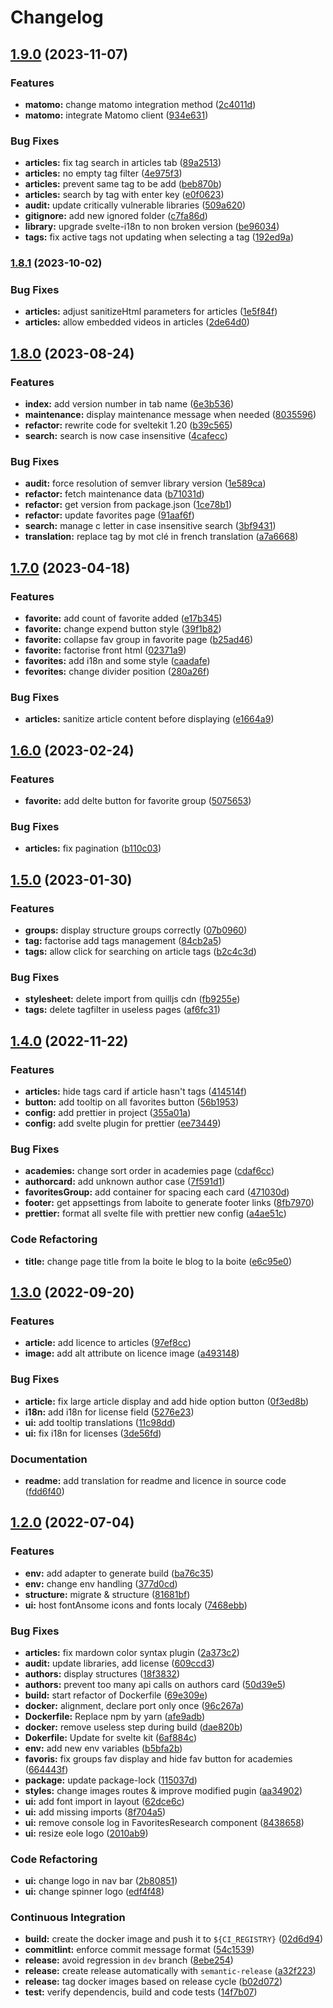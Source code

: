 # Changelog

## [1.9.0](https://gitlab.mim-libre.fr/alphabet/laboite-blog-front/compare/release/1.8.1...release/1.9.0) (2023-11-07)


### Features

* **matomo:** change matomo integration method ([2c4011d](https://gitlab.mim-libre.fr/alphabet/laboite-blog-front/commit/2c4011d74776b7b4fd9c207a1eaf20719725f209))
* **matomo:** integrate Matomo client ([934e631](https://gitlab.mim-libre.fr/alphabet/laboite-blog-front/commit/934e631205cc65497865b04e687b47659962cf0e))


### Bug Fixes

* **articles:** fix tag search in articles tab ([89a2513](https://gitlab.mim-libre.fr/alphabet/laboite-blog-front/commit/89a2513334261c1f301bf05106377ee729959d43))
* **articles:** no empty tag filter ([4e975f3](https://gitlab.mim-libre.fr/alphabet/laboite-blog-front/commit/4e975f33ffd0e43783b7c0fdc721d396bef57ede))
* **articles:** prevent same tag to be add ([beb870b](https://gitlab.mim-libre.fr/alphabet/laboite-blog-front/commit/beb870b8da885f78ade5e138c7eaa1f7e19cdb00))
* **articles:** search by tag with enter key ([e0f0623](https://gitlab.mim-libre.fr/alphabet/laboite-blog-front/commit/e0f0623b2c5d9097e84263c0b3a31a51696227ee))
* **audit:** update critically vulnerable libraries ([509a620](https://gitlab.mim-libre.fr/alphabet/laboite-blog-front/commit/509a6207f58dd5c147d69b6b4ea1a761e3bf129a))
* **gitignore:** add new ignored folder ([c7fa86d](https://gitlab.mim-libre.fr/alphabet/laboite-blog-front/commit/c7fa86dc0560276c92123a63f8b428f9c7c0319e))
* **library:** upgrade svelte-i18n to non broken version ([be96034](https://gitlab.mim-libre.fr/alphabet/laboite-blog-front/commit/be9603460c70de98666aadbb9a0c7c6770851001))
* **tags:** fix active tags not updating when selecting a tag ([192ed9a](https://gitlab.mim-libre.fr/alphabet/laboite-blog-front/commit/192ed9a8c90dfa6de06a71a10cf6ad687b8bf9b2))

### [1.8.1](https://gitlab.mim-libre.fr/alphabet/laboite-blog-front/compare/release/1.8.0...release/1.8.1) (2023-10-02)


### Bug Fixes

* **articles:** adjust sanitizeHtml parameters for articles ([1e5f84f](https://gitlab.mim-libre.fr/alphabet/laboite-blog-front/commit/1e5f84f4d7ddba37a891c2cee3c72bf2bb69d515))
* **articles:** allow embedded videos in articles ([2de64d0](https://gitlab.mim-libre.fr/alphabet/laboite-blog-front/commit/2de64d0dcbaf2001fb0d0aff914c3628c86eb689))

## [1.8.0](https://gitlab.mim-libre.fr/alphabet/laboite-blog-front/compare/release/1.7.0...release/1.8.0) (2023-08-24)


### Features

* **index:** add version number in tab name ([6e3b536](https://gitlab.mim-libre.fr/alphabet/laboite-blog-front/commit/6e3b536cab219f25f93f9b1e9b29bdc92b1a477e))
* **maintenance:** display maintenance message when needed ([8035596](https://gitlab.mim-libre.fr/alphabet/laboite-blog-front/commit/803559641f9f53476ee552bcaeba8c5ff697fde9))
* **refactor:** rewrite code for sveltekit 1.20 ([b39c565](https://gitlab.mim-libre.fr/alphabet/laboite-blog-front/commit/b39c56540ca45c5ffb3cdc22ae0e0753074b4263))
* **search:** search is now case insensitive ([4cafecc](https://gitlab.mim-libre.fr/alphabet/laboite-blog-front/commit/4cafecc6331d642f86b0d5bb670ed4168a60ebe2))


### Bug Fixes

* **audit:** force resolution of semver library version ([1e589ca](https://gitlab.mim-libre.fr/alphabet/laboite-blog-front/commit/1e589cac547d6b3261a4d56d4acbf46f9f2c458f))
* **refactor:** fetch maintenance data ([b71031d](https://gitlab.mim-libre.fr/alphabet/laboite-blog-front/commit/b71031d3418b1cdf0b4ce68b2fd364e72cea6702))
* **refactor:** get version from package.json ([1ce78b1](https://gitlab.mim-libre.fr/alphabet/laboite-blog-front/commit/1ce78b1ed20f91cf97d38788187166d5e8b6eb83))
* **refactor:** update favorites page ([91aaf6f](https://gitlab.mim-libre.fr/alphabet/laboite-blog-front/commit/91aaf6f0c6471c4fd976a42ed03226388db989bb))
* **search:** manage c letter in case insensitive search ([3bf9431](https://gitlab.mim-libre.fr/alphabet/laboite-blog-front/commit/3bf94312bf30ed41bb56ae979785180db8faf45a))
* **translation:** replace tag by mot clé in french translation ([a7a6668](https://gitlab.mim-libre.fr/alphabet/laboite-blog-front/commit/a7a66683aa45bc1cdef50742e9894b241ab91814))

## [1.7.0](https://gitlab.mim-libre.fr/alphabet/laboite-blog-front/compare/release/1.6.0...release/1.7.0) (2023-04-18)


### Features

* **favorite:** add count of favorite added ([e17b345](https://gitlab.mim-libre.fr/alphabet/laboite-blog-front/commit/e17b345f3dcc3027fd43f17558e72b08e97af190))
* **favorite:** change expend button style ([39f1b82](https://gitlab.mim-libre.fr/alphabet/laboite-blog-front/commit/39f1b8216bad744a1c6c12e350c4496d84f41c41))
* **favorite:** collapse fav group in favorite page ([b25ad46](https://gitlab.mim-libre.fr/alphabet/laboite-blog-front/commit/b25ad46f402c036550516afe58884649d78a0d41))
* **favorite:** factorise front html ([02371a9](https://gitlab.mim-libre.fr/alphabet/laboite-blog-front/commit/02371a933d3cd7af9908f7d5ad87a13cfdf736ab))
* **favorites:** add i18n and some style ([caadafe](https://gitlab.mim-libre.fr/alphabet/laboite-blog-front/commit/caadafeab5b439020448a37504deedf2d7888cad))
* **fevorites:** change divider position ([280a26f](https://gitlab.mim-libre.fr/alphabet/laboite-blog-front/commit/280a26f3f294cd2bbe04d1db12916ad1c927fca6))


### Bug Fixes

* **articles:** sanitize article content before displaying ([e1664a9](https://gitlab.mim-libre.fr/alphabet/laboite-blog-front/commit/e1664a903bfb4098e83f9079109316c11ce4792b))

## [1.6.0](https://gitlab.mim-libre.fr/alphabet/laboite-blog-front/compare/release/1.5.0...release/1.6.0) (2023-02-24)


### Features

* **favorite:** add delte button for favorite group ([5075653](https://gitlab.mim-libre.fr/alphabet/laboite-blog-front/commit/507565369240e56f77a2ea14ac005a7ff7acb4ec))


### Bug Fixes

* **articles:** fix pagination ([b110c03](https://gitlab.mim-libre.fr/alphabet/laboite-blog-front/commit/b110c031e3c7d3a4c88ca8b6631ce13bed9e159a))

## [1.5.0](https://gitlab.mim-libre.fr/alphabet/laboite-blog-front/compare/release/1.4.0...release/1.5.0) (2023-01-30)


### Features

* **groups:** display structure groups correctly ([07b0960](https://gitlab.mim-libre.fr/alphabet/laboite-blog-front/commit/07b0960cabc9017698ec8385cb18f78d783ab19f))
* **tag:** factorise add tags management ([84cb2a5](https://gitlab.mim-libre.fr/alphabet/laboite-blog-front/commit/84cb2a5377450cebf235ee99e099e5c60b7f2770))
* **tags:** allow click for searching on article tags ([b2c4c3d](https://gitlab.mim-libre.fr/alphabet/laboite-blog-front/commit/b2c4c3d1c561038882269bb865c3974bdb2e7a4c))


### Bug Fixes

* **stylesheet:** delete import from quilljs cdn ([fb9255e](https://gitlab.mim-libre.fr/alphabet/laboite-blog-front/commit/fb9255ee48d1b16113f15825e13b45730b6c14ff))
* **tags:** delete tagfilter in useless pages ([af6fc31](https://gitlab.mim-libre.fr/alphabet/laboite-blog-front/commit/af6fc31b6a9e08e19a9735fdeece33cd5c9788a5))

## [1.4.0](https://gitlab.mim-libre.fr/alphabet/laboite-blog-front/compare/release/1.3.0...release/1.4.0) (2022-11-22)


### Features

* **articles:** hide tags card if article hasn't tags ([414514f](https://gitlab.mim-libre.fr/alphabet/laboite-blog-front/commit/414514f649fd416dcd13d7189f051214810e5c32))
* **button:** add tooltip on all favorites button ([56b1953](https://gitlab.mim-libre.fr/alphabet/laboite-blog-front/commit/56b1953b84985d2949093b3bdd4df4491ad36e6e))
* **config:** add prettier in project ([355a01a](https://gitlab.mim-libre.fr/alphabet/laboite-blog-front/commit/355a01ab44b52f6ca85184a06099af1915c2e9d7))
* **config:** add svelte plugin for prettier ([ee73449](https://gitlab.mim-libre.fr/alphabet/laboite-blog-front/commit/ee73449ed1a2a6cd958ba1adc4eda8ddcaaddf04))


### Bug Fixes

* **academies:** change sort order in academies page ([cdaf6cc](https://gitlab.mim-libre.fr/alphabet/laboite-blog-front/commit/cdaf6cc3a72974066534397b9f7625388357eb03))
* **authorcard:** add unknown author case ([7f591d1](https://gitlab.mim-libre.fr/alphabet/laboite-blog-front/commit/7f591d1087c954531efbcd22218922c4261985e4))
* **favoritesGroup:** add container for spacing each card ([471030d](https://gitlab.mim-libre.fr/alphabet/laboite-blog-front/commit/471030d4e3e319e6ce3091822f9779cb367d1d6a))
* **footer:** get appsettings from laboite to generate footer links ([8fb7970](https://gitlab.mim-libre.fr/alphabet/laboite-blog-front/commit/8fb7970b93f1137e512668aacabf91daa9a6d85e))
* **prettier:** format all svelte file with prettier new config ([a4ae51c](https://gitlab.mim-libre.fr/alphabet/laboite-blog-front/commit/a4ae51ca6aa970f0a5572cc5ba34af8b110432ea))


### Code Refactoring

* **title:** change page title from la boite le blog to la boite ([e6c95e0](https://gitlab.mim-libre.fr/alphabet/laboite-blog-front/commit/e6c95e079f71c09a8e396152019d3c2b5c841e67))

## [1.3.0](https://gitlab.mim-libre.fr/alphabet/laboite-blog-front/compare/release/1.2.0...release/1.3.0) (2022-09-20)


### Features

* **article:** add licence to articles ([97ef8cc](https://gitlab.mim-libre.fr/alphabet/laboite-blog-front/commit/97ef8cc3c03c5f8cc38ac822467d898fdd4c46d7))
* **image:** add alt attribute on licence image ([a493148](https://gitlab.mim-libre.fr/alphabet/laboite-blog-front/commit/a4931489cc9dfdc8232e1ddd34dcff61039ecd87))


### Bug Fixes

* **article:** fix large article display and add hide option button ([0f3ed8b](https://gitlab.mim-libre.fr/alphabet/laboite-blog-front/commit/0f3ed8b6e074f18a4fc0ad4897b201fc2dabeeb7))
* **i18n:** add i18n for license field ([5276e23](https://gitlab.mim-libre.fr/alphabet/laboite-blog-front/commit/5276e2391d6221cfaf31bc7150550500103cd364))
* **ui:** add tooltip translations ([11c98dd](https://gitlab.mim-libre.fr/alphabet/laboite-blog-front/commit/11c98dd9941a01109518306367b76448980f329b))
* **ui:** fix i18n for licenses ([3de56fd](https://gitlab.mim-libre.fr/alphabet/laboite-blog-front/commit/3de56fdfbe8cc95aacff8fae56e96552da222242))


### Documentation

* **readme:** add translation for readme and licence in source code ([fdd6f40](https://gitlab.mim-libre.fr/alphabet/laboite-blog-front/commit/fdd6f40978c76b0a837f134e2a950ae5378027aa))

## [1.2.0](https://gitlab.mim-libre.fr/alphabet/laboite-blog-front/compare/release/1.1.1...release/1.2.0) (2022-07-04)


### Features

* **env:** add adapter to generate build ([ba76c35](https://gitlab.mim-libre.fr/alphabet/laboite-blog-front/commit/ba76c35e0464820364a812357f72f8adb0288330))
* **env:** change env handling ([377d0cd](https://gitlab.mim-libre.fr/alphabet/laboite-blog-front/commit/377d0cdce61e949c0794e5c555fa510bdaa58e5b))
* **structure:** migrate & structure ([81681bf](https://gitlab.mim-libre.fr/alphabet/laboite-blog-front/commit/81681bfff7297a79d701878658c2b5a615b01018))
* **ui:** host fontAnsome icons and fonts localy ([7468ebb](https://gitlab.mim-libre.fr/alphabet/laboite-blog-front/commit/7468ebb9bc5f7371508a8c3572367b87230d2af9))


### Bug Fixes

* **articles:** fix mardown color syntax plugin ([2a373c2](https://gitlab.mim-libre.fr/alphabet/laboite-blog-front/commit/2a373c220676a5955d7e322b467d895492c1fe97))
* **audit:** update libraries, add license ([609ccd3](https://gitlab.mim-libre.fr/alphabet/laboite-blog-front/commit/609ccd3ce72d52dabed466b24caeb920bb9d9563))
* **authors:** display structures ([18f3832](https://gitlab.mim-libre.fr/alphabet/laboite-blog-front/commit/18f3832461f724cb76d22216a02fd33abd6b35ed))
* **authors:** prevent too many api calls on authors card ([50d39e5](https://gitlab.mim-libre.fr/alphabet/laboite-blog-front/commit/50d39e530a2baf357c09329d34878149072f8932))
* **build:** start refactor of Dockerfile ([69e309e](https://gitlab.mim-libre.fr/alphabet/laboite-blog-front/commit/69e309e3521718948be4a338324dece4285cbff5))
* **docker:** alignment, declare port only once ([96c267a](https://gitlab.mim-libre.fr/alphabet/laboite-blog-front/commit/96c267a1bf375ffa5129a6b04c6c742c934b3b54))
* **Dockerfile:** Replace npm by yarn ([afe9adb](https://gitlab.mim-libre.fr/alphabet/laboite-blog-front/commit/afe9adbcdd74877d14785320eec15af42df6767e))
* **docker:** remove useless step during build ([dae820b](https://gitlab.mim-libre.fr/alphabet/laboite-blog-front/commit/dae820b6e4cab21e8544fcbb785d1ad3246b3c26))
* **Dokerfile:** Update for svelte kit ([6af884c](https://gitlab.mim-libre.fr/alphabet/laboite-blog-front/commit/6af884ca4a3218ae5e957b03ea1f0f8c9e07d32d))
* **env:** add new env variables ([b5bfa2b](https://gitlab.mim-libre.fr/alphabet/laboite-blog-front/commit/b5bfa2b11a7e0e1cc866275c530d74be0ea1ffc9))
* **favoris:** fix groups fav display and hide fav button for academies ([664443f](https://gitlab.mim-libre.fr/alphabet/laboite-blog-front/commit/664443f667125cae9794f41e0e6366ea5efb1736))
* **package:** update package-lock ([115037d](https://gitlab.mim-libre.fr/alphabet/laboite-blog-front/commit/115037da4a08f773689b1cfbe3531f44fc6092fb))
* **styles:** change images routes & improve modified pugin ([aa34902](https://gitlab.mim-libre.fr/alphabet/laboite-blog-front/commit/aa3490250cb9915bd0278052c0a4da737300b733))
* **ui:** add font import in layout ([62dce6c](https://gitlab.mim-libre.fr/alphabet/laboite-blog-front/commit/62dce6ce089abf666ed8bf31adf4c81274154659))
* **ui:** add missing imports ([8f704a5](https://gitlab.mim-libre.fr/alphabet/laboite-blog-front/commit/8f704a5948b86688f637b9b63f4494c042e27a15))
* **ui:** remove console log in FavoritesResearch component ([8438658](https://gitlab.mim-libre.fr/alphabet/laboite-blog-front/commit/8438658b14c5e360bd2d0d4005cd7b8990d1086e))
* **ui:** resize eole logo ([2010ab9](https://gitlab.mim-libre.fr/alphabet/laboite-blog-front/commit/2010ab97d446857faa05b76b523520fa890bdb11))


### Code Refactoring

* **ui:** change logo in nav bar ([2b80851](https://gitlab.mim-libre.fr/alphabet/laboite-blog-front/commit/2b8085121d5f553696368a7573b75fd69122afc4))
* **ui:** change spinner logo ([edf4f48](https://gitlab.mim-libre.fr/alphabet/laboite-blog-front/commit/edf4f48c4f6682d84d9bb5da4a284c859f14285f))


### Continuous Integration

* **build:** create the docker image and push it to `${CI_REGISTRY}` ([02d6d94](https://gitlab.mim-libre.fr/alphabet/laboite-blog-front/commit/02d6d94c4ce16baba3f24d3cddce7c90cadb337f))
* **commitlint:** enforce commit message format ([54c1539](https://gitlab.mim-libre.fr/alphabet/laboite-blog-front/commit/54c1539dd0a5c580baab0a219912577e91b15e29))
* **release:** avoid regression in `dev` branch ([8ebe254](https://gitlab.mim-libre.fr/alphabet/laboite-blog-front/commit/8ebe2545958338080e365b41b2896ff3b3a498d5))
* **release:** create release automatically with `semantic-release` ([a32f223](https://gitlab.mim-libre.fr/alphabet/laboite-blog-front/commit/a32f22319804c045177863707a710ac0703b0923))
* **release:** tag docker images based on release cycle ([b02d072](https://gitlab.mim-libre.fr/alphabet/laboite-blog-front/commit/b02d0729fd10fb813057b076df235ed9de33250e))
* **test:** verify dependencis, build and code tests ([14f7b07](https://gitlab.mim-libre.fr/alphabet/laboite-blog-front/commit/14f7b07fb015211c6a05763cc8881ee6b39790fb))
